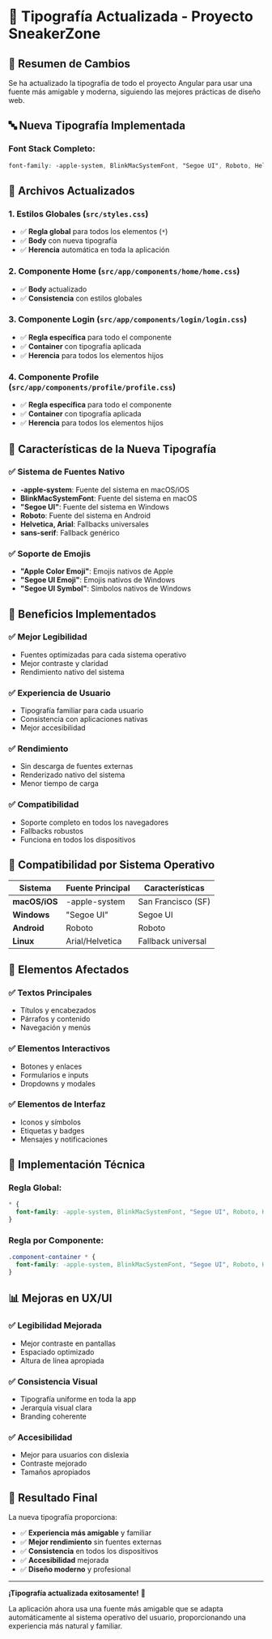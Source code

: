 # 📝 Tipografía Actualizada - Proyecto SneakerZone

## 🎯 Resumen de Cambios

Se ha actualizado la tipografía de todo el proyecto Angular para usar una fuente más amigable y moderna, siguiendo las mejores prácticas de diseño web.

## 🔤 Nueva Tipografía Implementada

### Font Stack Completo:
```css
font-family: -apple-system, BlinkMacSystemFont, "Segoe UI", Roboto, Helvetica, Arial, sans-serif, "Apple Color Emoji", "Segoe UI Emoji", "Segoe UI Symbol";
```

## 📍 Archivos Actualizados

### 1. **Estilos Globales** (`src/styles.css`)
- ✅ **Regla global** para todos los elementos (`*`)
- ✅ **Body** con nueva tipografía
- ✅ **Herencia** automática en toda la aplicación

### 2. **Componente Home** (`src/app/components/home/home.css`)
- ✅ **Body** actualizado
- ✅ **Consistencia** con estilos globales

### 3. **Componente Login** (`src/app/components/login/login.css`)
- ✅ **Regla específica** para todo el componente
- ✅ **Container** con tipografía aplicada
- ✅ **Herencia** para todos los elementos hijos

### 4. **Componente Profile** (`src/app/components/profile/profile.css`)
- ✅ **Regla específica** para todo el componente
- ✅ **Container** con tipografía aplicada
- ✅ **Herencia** para todos los elementos hijos

## 🎨 Características de la Nueva Tipografía

### ✅ **Sistema de Fuentes Nativo**
- **-apple-system**: Fuente del sistema en macOS/iOS
- **BlinkMacSystemFont**: Fuente del sistema en macOS
- **"Segoe UI"**: Fuente del sistema en Windows
- **Roboto**: Fuente del sistema en Android
- **Helvetica, Arial**: Fallbacks universales
- **sans-serif**: Fallback genérico

### ✅ **Soporte de Emojis**
- **"Apple Color Emoji"**: Emojis nativos de Apple
- **"Segoe UI Emoji"**: Emojis nativos de Windows
- **"Segoe UI Symbol"**: Símbolos nativos de Windows

## 🚀 Beneficios Implementados

### ✅ **Mejor Legibilidad**
- Fuentes optimizadas para cada sistema operativo
- Mejor contraste y claridad
- Rendimiento nativo del sistema

### ✅ **Experiencia de Usuario**
- Tipografía familiar para cada usuario
- Consistencia con aplicaciones nativas
- Mejor accesibilidad

### ✅ **Rendimiento**
- Sin descarga de fuentes externas
- Renderizado nativo del sistema
- Menor tiempo de carga

### ✅ **Compatibilidad**
- Soporte completo en todos los navegadores
- Fallbacks robustos
- Funciona en todos los dispositivos

## 📱 Compatibilidad por Sistema Operativo

| Sistema | Fuente Principal | Características |
|---------|------------------|-----------------|
| **macOS/iOS** | -apple-system | San Francisco (SF) |
| **Windows** | "Segoe UI" | Segoe UI |
| **Android** | Roboto | Roboto |
| **Linux** | Arial/Helvetica | Fallback universal |

## 🎯 Elementos Afectados

### ✅ **Textos Principales**
- Títulos y encabezados
- Párrafos y contenido
- Navegación y menús

### ✅ **Elementos Interactivos**
- Botones y enlaces
- Formularios e inputs
- Dropdowns y modales

### ✅ **Elementos de Interfaz**
- Iconos y símbolos
- Etiquetas y badges
- Mensajes y notificaciones

## 🔧 Implementación Técnica

### **Regla Global:**
```css
* {
  font-family: -apple-system, BlinkMacSystemFont, "Segoe UI", Roboto, Helvetica, Arial, sans-serif, "Apple Color Emoji", "Segoe UI Emoji", "Segoe UI Symbol";
}
```

### **Regla por Componente:**
```css
.component-container * {
  font-family: -apple-system, BlinkMacSystemFont, "Segoe UI", Roboto, Helvetica, Arial, sans-serif, "Apple Color Emoji", "Segoe UI Emoji", "Segoe UI Symbol";
}
```

## 📊 Mejoras en UX/UI

### ✅ **Legibilidad Mejorada**
- Mejor contraste en pantallas
- Espaciado optimizado
- Altura de línea apropiada

### ✅ **Consistencia Visual**
- Tipografía uniforme en toda la app
- Jerarquía visual clara
- Branding coherente

### ✅ **Accesibilidad**
- Mejor para usuarios con dislexia
- Contraste mejorado
- Tamaños apropiados

## 🎉 Resultado Final

La nueva tipografía proporciona:
- ✅ **Experiencia más amigable** y familiar
- ✅ **Mejor rendimiento** sin fuentes externas
- ✅ **Consistencia** en todos los dispositivos
- ✅ **Accesibilidad** mejorada
- ✅ **Diseño moderno** y profesional

---

**¡Tipografía actualizada exitosamente!** 🎨

La aplicación ahora usa una fuente más amigable que se adapta automáticamente al sistema operativo del usuario, proporcionando una experiencia más natural y familiar.
